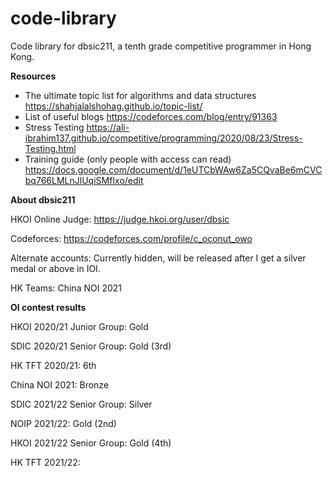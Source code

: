 # code-library
Code library for dbsic211, a tenth grade competitive programmer in Hong Kong.

**Resources**

- The ultimate topic list for algorithms and data structures https://shahjalalshohag.github.io/topic-list/
- List of useful blogs
https://codeforces.com/blog/entry/91363
- Stress Testing
https://ali-ibrahim137.github.io/competitive/programming/2020/08/23/Stress-Testing.html
- Training guide (only people with access can read)
https://docs.google.com/document/d/1eUTCbWAw6Za5CQvaBe6mCVCbq766LMLnJlUqiSMfIxo/edit


**About dbsic211**

HKOI Online Judge: 
https://judge.hkoi.org/user/dbsic

Codeforces: 
https://codeforces.com/profile/c_oconut_owo

Alternate accounts: Currently hidden, will be released after I get a silver medal or above in IOI.

HK Teams: China NOI 2021

**OI contest results**

HKOI 2020/21 Junior Group: Gold

SDIC 2020/21 Senior Group: Gold (3rd)

HK TFT 2020/21: 6th

China NOI 2021: Bronze

SDIC 2021/22 Senior Group: Silver

NOIP 2021/22: Gold (2nd)

HKOI 2021/22 Senior Group: Gold (4th)

HK TFT 2021/22:
